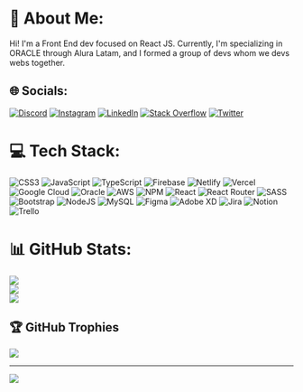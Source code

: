 # 💫 About Me:
Hi! I'm a Front End dev focused on React JS. Currently, I'm specializing in ORACLE through Alura Latam, and I formed a group of devs whom we devs webs together.


## 🌐 Socials:
[![Discord](https://img.shields.io/badge/Discord-%237289DA.svg?logo=discord&logoColor=white)](https://discord.gg/JAIJA#7277) [![Instagram](https://img.shields.io/badge/Instagram-%23E4405F.svg?logo=Instagram&logoColor=white)](https://instagram.com/joaquintorletti) [![LinkedIn](https://img.shields.io/badge/LinkedIn-%230077B5.svg?logo=linkedin&logoColor=white)](https://linkedin.com/in/axel-torletti) [![Stack Overflow](https://img.shields.io/badge/-Stackoverflow-FE7A16?logo=stack-overflow&logoColor=white)](https://stackoverflow.com/users/user:322296) [![Twitter](https://img.shields.io/badge/Twitter-%231DA1F2.svg?logo=Twitter&logoColor=white)](https://twitter.com/TorlettiAxel) 

# 💻 Tech Stack:
![CSS3](https://img.shields.io/badge/css3-%231572B6.svg?style=flat&logo=css3&logoColor=white) ![JavaScript](https://img.shields.io/badge/javascript-%23323330.svg?style=flat&logo=javascript&logoColor=%23F7DF1E) ![TypeScript](https://img.shields.io/badge/typescript-%23007ACC.svg?style=flat&logo=typescript&logoColor=white) ![Firebase](https://img.shields.io/badge/firebase-%23039BE5.svg?style=flat&logo=firebase) ![Netlify](https://img.shields.io/badge/netlify-%23000000.svg?style=flat&logo=netlify&logoColor=#00C7B7) ![Vercel](https://img.shields.io/badge/vercel-%23000000.svg?style=flat&logo=vercel&logoColor=white) ![Google Cloud](https://img.shields.io/badge/Google%20Cloud-%234285F4.svg?style=flat&logo=google-cloud&logoColor=white) ![Oracle](https://img.shields.io/badge/Oracle-F80000?style=flat&logo=oracle&logoColor=white) ![AWS](https://img.shields.io/badge/AWS-%23FF9900.svg?style=flat&logo=amazon-aws&logoColor=white) ![NPM](https://img.shields.io/badge/NPM-%23000000.svg?style=flat&logo=npm&logoColor=white) ![React](https://img.shields.io/badge/react-%2320232a.svg?style=flat&logo=react&logoColor=%2361DAFB) ![React Router](https://img.shields.io/badge/React_Router-CA4245?style=flat&logo=react-router&logoColor=white) ![SASS](https://img.shields.io/badge/SASS-hotpink.svg?style=flat&logo=SASS&logoColor=white) ![Bootstrap](https://img.shields.io/badge/bootstrap-%23563D7C.svg?style=flat&logo=bootstrap&logoColor=white) ![NodeJS](https://img.shields.io/badge/node.js-6DA55F?style=flat&logo=node.js&logoColor=white) ![MySQL](https://img.shields.io/badge/mysql-%2300f.svg?style=flat&logo=mysql&logoColor=white) 	![Figma](https://img.shields.io/badge/figma-%23F24E1E.svg?style=flat&logo=figma&logoColor=white) ![Adobe XD](https://img.shields.io/badge/Adobe%20XD-470137?style=flat&logo=Adobe%20XD&logoColor=#FF61F6) ![Jira](https://img.shields.io/badge/jira-%230A0FFF.svg?style=flat&logo=jira&logoColor=white) ![Notion](https://img.shields.io/badge/Notion-%23000000.svg?style=flat&logo=notion&logoColor=white) ![Trello](https://img.shields.io/badge/Trello-%23026AA7.svg?style=flat&logo=Trello&logoColor=white)
# 📊 GitHub Stats:
![](https://github-readme-stats.vercel.app/api?username=TorlettiJoaquin&theme=jolly&hide_border=false&include_all_commits=false&count_private=false)<br/>
![](https://github-readme-streak-stats.herokuapp.com/?user=TorlettiJoaquin&theme=jolly&hide_border=false)<br/>
![](https://github-readme-stats.vercel.app/api/top-langs/?username=TorlettiJoaquin&theme=jolly&hide_border=false&include_all_commits=false&count_private=false&layout=compact)

## 🏆 GitHub Trophies
![](https://github-profile-trophy.vercel.app/?username=TorlettiJoaquin&theme=radical&no-frame=true&no-bg=true&margin-w=4)

---
[![](https://visitcount.itsvg.in/api?id=TorlettiJoaquin&icon=5&color=11)](https://visitcount.itsvg.in)

<!-- Proudly created with GPRM ( https://gprm.itsvg.in ) -->
